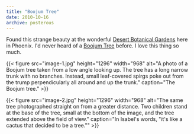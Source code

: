 ```yaml
---
title: "Boojum Tree"
date: 2010-10-16
archive: posterous
---
```


Found this strange beauty at the wonderful [Desert Botanical Gardens][dbg] here in Phoenix. I'd never heard of a [Boojum Tree][boojum] before. I love this thing so much.

[dbg]: https://dbg.org
[boojum]: https://en.wikipedia.org/wiki/Boojum_tree

<!--more-->

{{< figure 
	src="image-1.jpg" 
	height="1296" 
	width="968" 
	alt="A photo of a Boojum tree taken from a low angle looking up. The tree has a long narrow trunk with no branches. Instead, small leaf-covered spirgs poke out from the trump perpendicularly all around and up the trunk." 
	caption="The Boojum tree." >}}
	
{{< figure 
	src="image-2.jpg" 
	height="1296" 
	width="968" 
	alt="The same tree photographed straight on from a greater distance. Two children stand at the base of the tree, small at the bottom of the image, and the tree extended above the field of view." 
	caption="In Isabel's words, \"it's like a cactus that decided to be a tree.\"" >}}